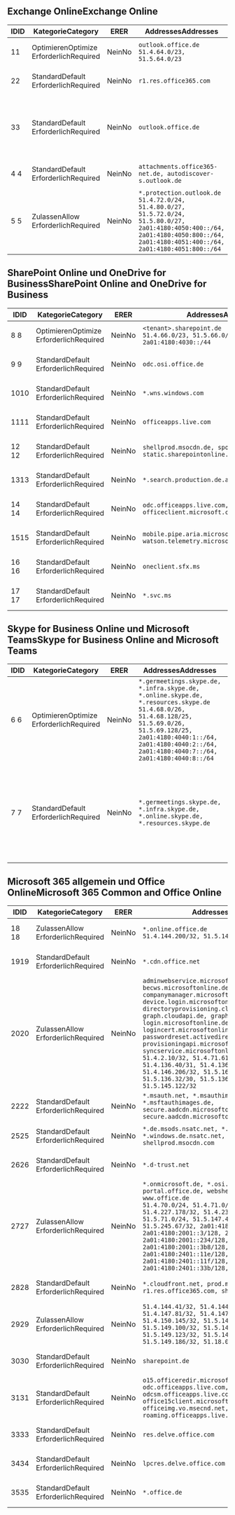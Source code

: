 <!--THIS FILE IS AUTOMATICALLY GENERATED. MANUAL CHANGES WILL BE OVERWRITTEN.-->
<!--Please contact the Office 365 Endpoints team with any questions.-->
<!--Germany endpoints version 2020120100-->
<!--File generated 2021-06-11 17:01:40.9865-->

## <a name="exchange-online"></a><span data-ttu-id="53f08-101">Exchange Online</span><span class="sxs-lookup"><span data-stu-id="53f08-101">Exchange Online</span></span>

<span data-ttu-id="53f08-102">ID</span><span class="sxs-lookup"><span data-stu-id="53f08-102">ID</span></span> | <span data-ttu-id="53f08-103">Kategorie</span><span class="sxs-lookup"><span data-stu-id="53f08-103">Category</span></span> | <span data-ttu-id="53f08-104">ER</span><span class="sxs-lookup"><span data-stu-id="53f08-104">ER</span></span> | <span data-ttu-id="53f08-105">Addresses</span><span class="sxs-lookup"><span data-stu-id="53f08-105">Addresses</span></span> | <span data-ttu-id="53f08-106">Ports</span><span class="sxs-lookup"><span data-stu-id="53f08-106">Ports</span></span>
-- | -------------------- | -- | ----------------------------------------------------------------------------------------------------------------------------------------------------------------------------------------- | -------------------------------
<span data-ttu-id="53f08-107">1</span><span class="sxs-lookup"><span data-stu-id="53f08-107">1</span></span> | <span data-ttu-id="53f08-108">Optimieren</span><span class="sxs-lookup"><span data-stu-id="53f08-108">Optimize</span></span><BR><span data-ttu-id="53f08-109">Erforderlich</span><span class="sxs-lookup"><span data-stu-id="53f08-109">Required</span></span> | <span data-ttu-id="53f08-110">Nein</span><span class="sxs-lookup"><span data-stu-id="53f08-110">No</span></span> | `outlook.office.de`<BR>`51.4.64.0/23, 51.5.64.0/23` | <span data-ttu-id="53f08-111">**TCP:** 443, 80</span><span class="sxs-lookup"><span data-stu-id="53f08-111">**TCP:** 443, 80</span></span>
<span data-ttu-id="53f08-112">2</span><span class="sxs-lookup"><span data-stu-id="53f08-112">2</span></span> | <span data-ttu-id="53f08-113">Standard</span><span class="sxs-lookup"><span data-stu-id="53f08-113">Default</span></span><BR><span data-ttu-id="53f08-114">Erforderlich</span><span class="sxs-lookup"><span data-stu-id="53f08-114">Required</span></span> | <span data-ttu-id="53f08-115">Nein</span><span class="sxs-lookup"><span data-stu-id="53f08-115">No</span></span> | `r1.res.office365.com` | <span data-ttu-id="53f08-116">**TCP:** 443, 80</span><span class="sxs-lookup"><span data-stu-id="53f08-116">**TCP:** 443, 80</span></span>
<span data-ttu-id="53f08-117">3</span><span class="sxs-lookup"><span data-stu-id="53f08-117">3</span></span> | <span data-ttu-id="53f08-118">Standard</span><span class="sxs-lookup"><span data-stu-id="53f08-118">Default</span></span><BR><span data-ttu-id="53f08-119">Erforderlich</span><span class="sxs-lookup"><span data-stu-id="53f08-119">Required</span></span> | <span data-ttu-id="53f08-120">Nein</span><span class="sxs-lookup"><span data-stu-id="53f08-120">No</span></span> | `outlook.office.de` | <span data-ttu-id="53f08-121">**TCP:** 143, 25, 587, 993, 995</span><span class="sxs-lookup"><span data-stu-id="53f08-121">**TCP:** 143, 25, 587, 993, 995</span></span>
<span data-ttu-id="53f08-122">4 </span><span class="sxs-lookup"><span data-stu-id="53f08-122">4</span></span> | <span data-ttu-id="53f08-123">Standard</span><span class="sxs-lookup"><span data-stu-id="53f08-123">Default</span></span><BR><span data-ttu-id="53f08-124">Erforderlich</span><span class="sxs-lookup"><span data-stu-id="53f08-124">Required</span></span> | <span data-ttu-id="53f08-125">Nein</span><span class="sxs-lookup"><span data-stu-id="53f08-125">No</span></span> | `attachments.office365-net.de, autodiscover-s.outlook.de` | <span data-ttu-id="53f08-126">**TCP:** 443, 80</span><span class="sxs-lookup"><span data-stu-id="53f08-126">**TCP:** 443, 80</span></span>
<span data-ttu-id="53f08-127">5 </span><span class="sxs-lookup"><span data-stu-id="53f08-127">5</span></span> | <span data-ttu-id="53f08-128">Zulassen</span><span class="sxs-lookup"><span data-stu-id="53f08-128">Allow</span></span><BR><span data-ttu-id="53f08-129">Erforderlich</span><span class="sxs-lookup"><span data-stu-id="53f08-129">Required</span></span> | <span data-ttu-id="53f08-130">Nein</span><span class="sxs-lookup"><span data-stu-id="53f08-130">No</span></span> | `*.protection.outlook.de`<BR>`51.4.72.0/24, 51.4.80.0/27, 51.5.72.0/24, 51.5.80.0/27, 2a01:4180:4050:400::/64, 2a01:4180:4050:800::/64, 2a01:4180:4051:400::/64, 2a01:4180:4051:800::/64` | <span data-ttu-id="53f08-131">**TCP:** 25, 443</span><span class="sxs-lookup"><span data-stu-id="53f08-131">**TCP:** 25, 443</span></span>

## <a name="sharepoint-online-and-onedrive-for-business"></a><span data-ttu-id="53f08-132">SharePoint Online und OneDrive for Business</span><span class="sxs-lookup"><span data-stu-id="53f08-132">SharePoint Online and OneDrive for Business</span></span>

<span data-ttu-id="53f08-133">ID</span><span class="sxs-lookup"><span data-stu-id="53f08-133">ID</span></span> | <span data-ttu-id="53f08-134">Kategorie</span><span class="sxs-lookup"><span data-stu-id="53f08-134">Category</span></span> | <span data-ttu-id="53f08-135">ER</span><span class="sxs-lookup"><span data-stu-id="53f08-135">ER</span></span> | <span data-ttu-id="53f08-136">Addresses</span><span class="sxs-lookup"><span data-stu-id="53f08-136">Addresses</span></span> | <span data-ttu-id="53f08-137">Ports</span><span class="sxs-lookup"><span data-stu-id="53f08-137">Ports</span></span>
-- | -------------------- | -- | ------------------------------------------------------------------------------ | ----------------
<span data-ttu-id="53f08-138">8 </span><span class="sxs-lookup"><span data-stu-id="53f08-138">8</span></span> | <span data-ttu-id="53f08-139">Optimieren</span><span class="sxs-lookup"><span data-stu-id="53f08-139">Optimize</span></span><BR><span data-ttu-id="53f08-140">Erforderlich</span><span class="sxs-lookup"><span data-stu-id="53f08-140">Required</span></span> | <span data-ttu-id="53f08-141">Nein</span><span class="sxs-lookup"><span data-stu-id="53f08-141">No</span></span> | `<tenant>.sharepoint.de`<BR>`51.4.66.0/23, 51.5.66.0/23, 2a01:4180:4030::/44` | <span data-ttu-id="53f08-142">**TCP:** 443, 80</span><span class="sxs-lookup"><span data-stu-id="53f08-142">**TCP:** 443, 80</span></span>
<span data-ttu-id="53f08-143">9 </span><span class="sxs-lookup"><span data-stu-id="53f08-143">9</span></span> | <span data-ttu-id="53f08-144">Standard</span><span class="sxs-lookup"><span data-stu-id="53f08-144">Default</span></span><BR><span data-ttu-id="53f08-145">Erforderlich</span><span class="sxs-lookup"><span data-stu-id="53f08-145">Required</span></span> | <span data-ttu-id="53f08-146">Nein</span><span class="sxs-lookup"><span data-stu-id="53f08-146">No</span></span> | `odc.osi.office.de` | <span data-ttu-id="53f08-147">**TCP:** 443, 80</span><span class="sxs-lookup"><span data-stu-id="53f08-147">**TCP:** 443, 80</span></span>
<span data-ttu-id="53f08-148">10</span><span class="sxs-lookup"><span data-stu-id="53f08-148">10</span></span> | <span data-ttu-id="53f08-149">Standard</span><span class="sxs-lookup"><span data-stu-id="53f08-149">Default</span></span><BR><span data-ttu-id="53f08-150">Erforderlich</span><span class="sxs-lookup"><span data-stu-id="53f08-150">Required</span></span> | <span data-ttu-id="53f08-151">Nein</span><span class="sxs-lookup"><span data-stu-id="53f08-151">No</span></span> | `*.wns.windows.com` | <span data-ttu-id="53f08-152">**TCP:** 443, 80</span><span class="sxs-lookup"><span data-stu-id="53f08-152">**TCP:** 443, 80</span></span>
<span data-ttu-id="53f08-153">11</span><span class="sxs-lookup"><span data-stu-id="53f08-153">11</span></span> | <span data-ttu-id="53f08-154">Standard</span><span class="sxs-lookup"><span data-stu-id="53f08-154">Default</span></span><BR><span data-ttu-id="53f08-155">Erforderlich</span><span class="sxs-lookup"><span data-stu-id="53f08-155">Required</span></span> | <span data-ttu-id="53f08-156">Nein</span><span class="sxs-lookup"><span data-stu-id="53f08-156">No</span></span> | `officeapps.live.com` | <span data-ttu-id="53f08-157">**TCP:** 443, 80</span><span class="sxs-lookup"><span data-stu-id="53f08-157">**TCP:** 443, 80</span></span>
<span data-ttu-id="53f08-158">12 </span><span class="sxs-lookup"><span data-stu-id="53f08-158">12</span></span> | <span data-ttu-id="53f08-159">Standard</span><span class="sxs-lookup"><span data-stu-id="53f08-159">Default</span></span><BR><span data-ttu-id="53f08-160">Erforderlich</span><span class="sxs-lookup"><span data-stu-id="53f08-160">Required</span></span> | <span data-ttu-id="53f08-161">Nein</span><span class="sxs-lookup"><span data-stu-id="53f08-161">No</span></span> | `shellprod.msocdn.de, spoprod-a.akamaihd.net, static.sharepointonline.com` | <span data-ttu-id="53f08-162">**TCP:** 443, 80</span><span class="sxs-lookup"><span data-stu-id="53f08-162">**TCP:** 443, 80</span></span>
<span data-ttu-id="53f08-163">13</span><span class="sxs-lookup"><span data-stu-id="53f08-163">13</span></span> | <span data-ttu-id="53f08-164">Standard</span><span class="sxs-lookup"><span data-stu-id="53f08-164">Default</span></span><BR><span data-ttu-id="53f08-165">Erforderlich</span><span class="sxs-lookup"><span data-stu-id="53f08-165">Required</span></span> | <span data-ttu-id="53f08-166">Nein</span><span class="sxs-lookup"><span data-stu-id="53f08-166">No</span></span> | `*.search.production.de.azuretrafficmanager.de` | <span data-ttu-id="53f08-167">**TCP:** 443</span><span class="sxs-lookup"><span data-stu-id="53f08-167">**TCP:** 443</span></span>
<span data-ttu-id="53f08-168">14 </span><span class="sxs-lookup"><span data-stu-id="53f08-168">14</span></span> | <span data-ttu-id="53f08-169">Standard</span><span class="sxs-lookup"><span data-stu-id="53f08-169">Default</span></span><BR><span data-ttu-id="53f08-170">Erforderlich</span><span class="sxs-lookup"><span data-stu-id="53f08-170">Required</span></span> | <span data-ttu-id="53f08-171">Nein</span><span class="sxs-lookup"><span data-stu-id="53f08-171">No</span></span> | `odc.officeapps.live.com, officeclient.microsoft.com` | <span data-ttu-id="53f08-172">**TCP:** 443, 80</span><span class="sxs-lookup"><span data-stu-id="53f08-172">**TCP:** 443, 80</span></span>
<span data-ttu-id="53f08-173">15</span><span class="sxs-lookup"><span data-stu-id="53f08-173">15</span></span> | <span data-ttu-id="53f08-174">Standard</span><span class="sxs-lookup"><span data-stu-id="53f08-174">Default</span></span><BR><span data-ttu-id="53f08-175">Erforderlich</span><span class="sxs-lookup"><span data-stu-id="53f08-175">Required</span></span> | <span data-ttu-id="53f08-176">Nein</span><span class="sxs-lookup"><span data-stu-id="53f08-176">No</span></span> | `mobile.pipe.aria.microsoft.com, ssw.live.com, watson.telemetry.microsoft.com` | <span data-ttu-id="53f08-177">**TCP:** 443, 80</span><span class="sxs-lookup"><span data-stu-id="53f08-177">**TCP:** 443, 80</span></span>
<span data-ttu-id="53f08-178">16 </span><span class="sxs-lookup"><span data-stu-id="53f08-178">16</span></span> | <span data-ttu-id="53f08-179">Standard</span><span class="sxs-lookup"><span data-stu-id="53f08-179">Default</span></span><BR><span data-ttu-id="53f08-180">Erforderlich</span><span class="sxs-lookup"><span data-stu-id="53f08-180">Required</span></span> | <span data-ttu-id="53f08-181">Nein</span><span class="sxs-lookup"><span data-stu-id="53f08-181">No</span></span> | `oneclient.sfx.ms` | <span data-ttu-id="53f08-182">**TCP:** 443, 80</span><span class="sxs-lookup"><span data-stu-id="53f08-182">**TCP:** 443, 80</span></span>
<span data-ttu-id="53f08-183">17 </span><span class="sxs-lookup"><span data-stu-id="53f08-183">17</span></span> | <span data-ttu-id="53f08-184">Standard</span><span class="sxs-lookup"><span data-stu-id="53f08-184">Default</span></span><BR><span data-ttu-id="53f08-185">Erforderlich</span><span class="sxs-lookup"><span data-stu-id="53f08-185">Required</span></span> | <span data-ttu-id="53f08-186">Nein</span><span class="sxs-lookup"><span data-stu-id="53f08-186">No</span></span> | `*.svc.ms` | <span data-ttu-id="53f08-187">**TCP:** 443, 80</span><span class="sxs-lookup"><span data-stu-id="53f08-187">**TCP:** 443, 80</span></span>

## <a name="skype-for-business-online-and-microsoft-teams"></a><span data-ttu-id="53f08-188">Skype for Business Online und Microsoft Teams</span><span class="sxs-lookup"><span data-stu-id="53f08-188">Skype for Business Online and Microsoft Teams</span></span>

<span data-ttu-id="53f08-189">ID</span><span class="sxs-lookup"><span data-stu-id="53f08-189">ID</span></span> | <span data-ttu-id="53f08-190">Kategorie</span><span class="sxs-lookup"><span data-stu-id="53f08-190">Category</span></span> | <span data-ttu-id="53f08-191">ER</span><span class="sxs-lookup"><span data-stu-id="53f08-191">ER</span></span> | <span data-ttu-id="53f08-192">Addresses</span><span class="sxs-lookup"><span data-stu-id="53f08-192">Addresses</span></span> | <span data-ttu-id="53f08-193">Ports</span><span class="sxs-lookup"><span data-stu-id="53f08-193">Ports</span></span>
-- | -------------------- | -- | ----------------------------------------------------------------------------------------------------------------------------------------------------------------------------------------------------------------------------------------------- | --------------------------------------------------
<span data-ttu-id="53f08-194">6 </span><span class="sxs-lookup"><span data-stu-id="53f08-194">6</span></span> | <span data-ttu-id="53f08-195">Optimieren</span><span class="sxs-lookup"><span data-stu-id="53f08-195">Optimize</span></span><BR><span data-ttu-id="53f08-196">Erforderlich</span><span class="sxs-lookup"><span data-stu-id="53f08-196">Required</span></span> | <span data-ttu-id="53f08-197">Nein</span><span class="sxs-lookup"><span data-stu-id="53f08-197">No</span></span> | `*.germeetings.skype.de, *.infra.skype.de, *.online.skype.de, *.resources.skype.de`<BR>`51.4.68.0/26, 51.4.68.128/25, 51.5.69.0/26, 51.5.69.128/25, 2a01:4180:4040:1::/64, 2a01:4180:4040:2::/64, 2a01:4180:4040:7::/64, 2a01:4180:4040:8::/64` | <span data-ttu-id="53f08-198">**TCP:** 443, 80</span><span class="sxs-lookup"><span data-stu-id="53f08-198">**TCP:** 443, 80</span></span><BR><span data-ttu-id="53f08-199">**UDP:** 3478</span><span class="sxs-lookup"><span data-stu-id="53f08-199">**UDP:** 3478</span></span>
<span data-ttu-id="53f08-200">7 </span><span class="sxs-lookup"><span data-stu-id="53f08-200">7</span></span> | <span data-ttu-id="53f08-201">Standard</span><span class="sxs-lookup"><span data-stu-id="53f08-201">Default</span></span><BR><span data-ttu-id="53f08-202">Erforderlich</span><span class="sxs-lookup"><span data-stu-id="53f08-202">Required</span></span> | <span data-ttu-id="53f08-203">Nein</span><span class="sxs-lookup"><span data-stu-id="53f08-203">No</span></span> | `*.germeetings.skype.de, *.infra.skype.de, *.online.skype.de, *.resources.skype.de` | <span data-ttu-id="53f08-204">**TCP:** 5061, 50000-59999</span><span class="sxs-lookup"><span data-stu-id="53f08-204">**TCP:** 5061, 50000-59999</span></span><BR><span data-ttu-id="53f08-205">**UDP:** 50000-59999</span><span class="sxs-lookup"><span data-stu-id="53f08-205">**UDP:** 50000-59999</span></span>

## <a name="microsoft-365-common-and-office-online"></a><span data-ttu-id="53f08-206">Microsoft 365 allgemein und Office Online</span><span class="sxs-lookup"><span data-stu-id="53f08-206">Microsoft 365 Common and Office Online</span></span>

<span data-ttu-id="53f08-207">ID</span><span class="sxs-lookup"><span data-stu-id="53f08-207">ID</span></span> | <span data-ttu-id="53f08-208">Kategorie</span><span class="sxs-lookup"><span data-stu-id="53f08-208">Category</span></span> | <span data-ttu-id="53f08-209">ER</span><span class="sxs-lookup"><span data-stu-id="53f08-209">ER</span></span> | <span data-ttu-id="53f08-210">Addresses</span><span class="sxs-lookup"><span data-stu-id="53f08-210">Addresses</span></span> | <span data-ttu-id="53f08-211">Ports</span><span class="sxs-lookup"><span data-stu-id="53f08-211">Ports</span></span>
-- | ------------------- | -- | -------------------------------------------------------------------------------------------------------------------------------------------------------------------------------------------------------------------------------------------------------------------------------------------------------------------------------------------------------------------------------------------------------------------------------------------------------------------------------------------------------------------------------------------------------------------------------------------------------------------------- | ----------------
<span data-ttu-id="53f08-212">18 </span><span class="sxs-lookup"><span data-stu-id="53f08-212">18</span></span> | <span data-ttu-id="53f08-213">Zulassen</span><span class="sxs-lookup"><span data-stu-id="53f08-213">Allow</span></span><BR><span data-ttu-id="53f08-214">Erforderlich</span><span class="sxs-lookup"><span data-stu-id="53f08-214">Required</span></span> | <span data-ttu-id="53f08-215">Nein</span><span class="sxs-lookup"><span data-stu-id="53f08-215">No</span></span> | `*.online.office.de`<BR>`51.4.144.200/32, 51.5.149.3/32, 51.18.16.0/23` | <span data-ttu-id="53f08-216">**TCP:** 443</span><span class="sxs-lookup"><span data-stu-id="53f08-216">**TCP:** 443</span></span>
<span data-ttu-id="53f08-217">19</span><span class="sxs-lookup"><span data-stu-id="53f08-217">19</span></span> | <span data-ttu-id="53f08-218">Standard</span><span class="sxs-lookup"><span data-stu-id="53f08-218">Default</span></span><BR><span data-ttu-id="53f08-219">Erforderlich</span><span class="sxs-lookup"><span data-stu-id="53f08-219">Required</span></span> | <span data-ttu-id="53f08-220">Nein</span><span class="sxs-lookup"><span data-stu-id="53f08-220">No</span></span> | `*.cdn.office.net` | <span data-ttu-id="53f08-221">**TCP:** 443</span><span class="sxs-lookup"><span data-stu-id="53f08-221">**TCP:** 443</span></span>
<span data-ttu-id="53f08-222">20</span><span class="sxs-lookup"><span data-stu-id="53f08-222">20</span></span> | <span data-ttu-id="53f08-223">Zulassen</span><span class="sxs-lookup"><span data-stu-id="53f08-223">Allow</span></span><BR><span data-ttu-id="53f08-224">Erforderlich</span><span class="sxs-lookup"><span data-stu-id="53f08-224">Required</span></span> | <span data-ttu-id="53f08-225">Nein</span><span class="sxs-lookup"><span data-stu-id="53f08-225">No</span></span> | `adminwebservice.microsoftonline.de, becws.microsoftonline.de, companymanager.microsoftonline.de, device.login.microsoftonline.de, directoryprovisioning.cloudapi.de, graph.cloudapi.de, graph.microsoft.de, login.microsoftonline.de, logincert.microsoftonline.de, pas.cloudapi.de, passwordreset.activedirectory.microsoftazure.de, provisioningapi.microsoftonline.de, syncservice.microsoftonline.de`<BR>`51.4.2.10/32, 51.4.71.61/32, 51.4.136.38/31, 51.4.136.40/31, 51.4.136.42/32, 51.4.146.38/32, 51.4.146.206/32, 51.5.16.7/32, 51.5.71.22/32, 51.5.136.32/30, 51.5.136.36/32, 51.5.145.29/32, 51.5.145.122/32` | <span data-ttu-id="53f08-226">**TCP:** 443, 80</span><span class="sxs-lookup"><span data-stu-id="53f08-226">**TCP:** 443, 80</span></span>
<span data-ttu-id="53f08-227">22</span><span class="sxs-lookup"><span data-stu-id="53f08-227">22</span></span> | <span data-ttu-id="53f08-228">Standard</span><span class="sxs-lookup"><span data-stu-id="53f08-228">Default</span></span><BR><span data-ttu-id="53f08-229">Erforderlich</span><span class="sxs-lookup"><span data-stu-id="53f08-229">Required</span></span> | <span data-ttu-id="53f08-230">Nein</span><span class="sxs-lookup"><span data-stu-id="53f08-230">No</span></span> | `*.msauth.net, *.msauthimages.de, *.msftauth.net, *.msftauthimages.de, secure.aadcdn.microsoftonline-p.com, secure.aadcdn.microsoftonline-p.de` | <span data-ttu-id="53f08-231">**TCP:** 443, 80</span><span class="sxs-lookup"><span data-stu-id="53f08-231">**TCP:** 443, 80</span></span>
<span data-ttu-id="53f08-232">25</span><span class="sxs-lookup"><span data-stu-id="53f08-232">25</span></span> | <span data-ttu-id="53f08-233">Standard</span><span class="sxs-lookup"><span data-stu-id="53f08-233">Default</span></span><BR><span data-ttu-id="53f08-234">Erforderlich</span><span class="sxs-lookup"><span data-stu-id="53f08-234">Required</span></span> | <span data-ttu-id="53f08-235">Nein</span><span class="sxs-lookup"><span data-stu-id="53f08-235">No</span></span> | `*.de.msods.nsatc.net, *.office.de.akadns.net, *.windows.de.nsatc.net, officehome.msocdn.de, shellprod.msocdn.com` | <span data-ttu-id="53f08-236">**TCP:** 443, 80</span><span class="sxs-lookup"><span data-stu-id="53f08-236">**TCP:** 443, 80</span></span>
<span data-ttu-id="53f08-237">26</span><span class="sxs-lookup"><span data-stu-id="53f08-237">26</span></span> | <span data-ttu-id="53f08-238">Standard</span><span class="sxs-lookup"><span data-stu-id="53f08-238">Default</span></span><BR><span data-ttu-id="53f08-239">Erforderlich</span><span class="sxs-lookup"><span data-stu-id="53f08-239">Required</span></span> | <span data-ttu-id="53f08-240">Nein</span><span class="sxs-lookup"><span data-stu-id="53f08-240">No</span></span> | `*.d-trust.net` | <span data-ttu-id="53f08-241">**TCP:** 443, 80</span><span class="sxs-lookup"><span data-stu-id="53f08-241">**TCP:** 443, 80</span></span>
<span data-ttu-id="53f08-242">27</span><span class="sxs-lookup"><span data-stu-id="53f08-242">27</span></span> | <span data-ttu-id="53f08-243">Zulassen</span><span class="sxs-lookup"><span data-stu-id="53f08-243">Allow</span></span><BR><span data-ttu-id="53f08-244">Erforderlich</span><span class="sxs-lookup"><span data-stu-id="53f08-244">Required</span></span> | <span data-ttu-id="53f08-245">Nein</span><span class="sxs-lookup"><span data-stu-id="53f08-245">No</span></span> | `*.onmicrosoft.de, *.osi.office.de, office.de, portal.office.de, webshell.suite.office.de, www.office.de`<BR>`51.4.70.0/24, 51.4.71.0/24, 51.4.226.115/32, 51.4.227.178/32, 51.4.230.178/32, 51.5.70.0/24, 51.5.71.0/24, 51.5.147.48/32, 51.5.242.163/32, 51.5.245.67/32, 2a01:4180:2001::2/128, 2a01:4180:2001::3/128, 2a01:4180:2001::92/128, 2a01:4180:2001::234/128, 2a01:4180:2001::3b8/128, 2a01:4180:2401::5/128, 2a01:4180:2401::11e/128, 2a01:4180:2401::11f/128, 2a01:4180:2401::33b/128, 2a01:4180:2401::55b/128` | <span data-ttu-id="53f08-246">**TCP:** 443, 80</span><span class="sxs-lookup"><span data-stu-id="53f08-246">**TCP:** 443, 80</span></span>
<span data-ttu-id="53f08-247">28</span><span class="sxs-lookup"><span data-stu-id="53f08-247">28</span></span> | <span data-ttu-id="53f08-248">Standard</span><span class="sxs-lookup"><span data-stu-id="53f08-248">Default</span></span><BR><span data-ttu-id="53f08-249">Erforderlich</span><span class="sxs-lookup"><span data-stu-id="53f08-249">Required</span></span> | <span data-ttu-id="53f08-250">Nein</span><span class="sxs-lookup"><span data-stu-id="53f08-250">No</span></span> | `*.cloudfront.net, prod.msocdn.de, r1.res.office365.com, shellprod.msocdn.de` | <span data-ttu-id="53f08-251">**TCP:** 443, 80</span><span class="sxs-lookup"><span data-stu-id="53f08-251">**TCP:** 443, 80</span></span>
<span data-ttu-id="53f08-252">29</span><span class="sxs-lookup"><span data-stu-id="53f08-252">29</span></span> | <span data-ttu-id="53f08-253">Zulassen</span><span class="sxs-lookup"><span data-stu-id="53f08-253">Allow</span></span><BR><span data-ttu-id="53f08-254">Erforderlich</span><span class="sxs-lookup"><span data-stu-id="53f08-254">Required</span></span> | <span data-ttu-id="53f08-255">Nein</span><span class="sxs-lookup"><span data-stu-id="53f08-255">No</span></span> | `51.4.144.41/32, 51.4.144.174/32, 51.4.145.38/32, 51.4.147.81/32, 51.4.147.233/32, 51.4.148.12/32, 51.4.150.145/32, 51.5.147.242/32, 51.5.149.100/32, 51.5.149.119/32, 51.5.149.123/32, 51.5.149.180/32, 51.5.149.186/32, 51.18.0.0/21` | <span data-ttu-id="53f08-256">**TCP:** 443, 80</span><span class="sxs-lookup"><span data-stu-id="53f08-256">**TCP:** 443, 80</span></span>
<span data-ttu-id="53f08-257">30</span><span class="sxs-lookup"><span data-stu-id="53f08-257">30</span></span> | <span data-ttu-id="53f08-258">Standard</span><span class="sxs-lookup"><span data-stu-id="53f08-258">Default</span></span><BR><span data-ttu-id="53f08-259">Erforderlich</span><span class="sxs-lookup"><span data-stu-id="53f08-259">Required</span></span> | <span data-ttu-id="53f08-260">Nein</span><span class="sxs-lookup"><span data-stu-id="53f08-260">No</span></span> | `sharepoint.de` | <span data-ttu-id="53f08-261">**TCP:** 443, 80</span><span class="sxs-lookup"><span data-stu-id="53f08-261">**TCP:** 443, 80</span></span>
<span data-ttu-id="53f08-262">31</span><span class="sxs-lookup"><span data-stu-id="53f08-262">31</span></span> | <span data-ttu-id="53f08-263">Standard</span><span class="sxs-lookup"><span data-stu-id="53f08-263">Default</span></span><BR><span data-ttu-id="53f08-264">Erforderlich</span><span class="sxs-lookup"><span data-stu-id="53f08-264">Required</span></span> | <span data-ttu-id="53f08-265">Nein</span><span class="sxs-lookup"><span data-stu-id="53f08-265">No</span></span> | `o15.officeredir.microsoft.com, odc.officeapps.live.com, odcsm.officeapps.live.com, office.microsoft.com, office15client.microsoft.com, officeimg.vo.msecnd.net, roaming.officeapps.live.com` | <span data-ttu-id="53f08-266">**TCP:** 443, 80</span><span class="sxs-lookup"><span data-stu-id="53f08-266">**TCP:** 443, 80</span></span>
<span data-ttu-id="53f08-267">33</span><span class="sxs-lookup"><span data-stu-id="53f08-267">33</span></span> | <span data-ttu-id="53f08-268">Standard</span><span class="sxs-lookup"><span data-stu-id="53f08-268">Default</span></span><BR><span data-ttu-id="53f08-269">Erforderlich</span><span class="sxs-lookup"><span data-stu-id="53f08-269">Required</span></span> | <span data-ttu-id="53f08-270">Nein</span><span class="sxs-lookup"><span data-stu-id="53f08-270">No</span></span> | `res.delve.office.com` | <span data-ttu-id="53f08-271">**TCP:** 443</span><span class="sxs-lookup"><span data-stu-id="53f08-271">**TCP:** 443</span></span>
<span data-ttu-id="53f08-272">34</span><span class="sxs-lookup"><span data-stu-id="53f08-272">34</span></span> | <span data-ttu-id="53f08-273">Standard</span><span class="sxs-lookup"><span data-stu-id="53f08-273">Default</span></span><BR><span data-ttu-id="53f08-274">Erforderlich</span><span class="sxs-lookup"><span data-stu-id="53f08-274">Required</span></span> | <span data-ttu-id="53f08-275">Nein</span><span class="sxs-lookup"><span data-stu-id="53f08-275">No</span></span> | `lpcres.delve.office.com` | <span data-ttu-id="53f08-276">**TCP:** 443</span><span class="sxs-lookup"><span data-stu-id="53f08-276">**TCP:** 443</span></span>
<span data-ttu-id="53f08-277">35</span><span class="sxs-lookup"><span data-stu-id="53f08-277">35</span></span> | <span data-ttu-id="53f08-278">Standard</span><span class="sxs-lookup"><span data-stu-id="53f08-278">Default</span></span><BR><span data-ttu-id="53f08-279">Erforderlich</span><span class="sxs-lookup"><span data-stu-id="53f08-279">Required</span></span> | <span data-ttu-id="53f08-280">Nein</span><span class="sxs-lookup"><span data-stu-id="53f08-280">No</span></span> | `*.office.de` | <span data-ttu-id="53f08-281">**TCP:** 443, 80</span><span class="sxs-lookup"><span data-stu-id="53f08-281">**TCP:** 443, 80</span></span>
